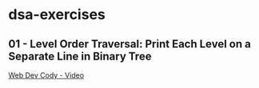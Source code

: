 # dsa-exercises

## 01 - Level Order Traversal: Print Each Level on a Separate Line in Binary Tree

[Web Dev Cody - Video](https://youtu.be/lNaW4zlo8ZY)

